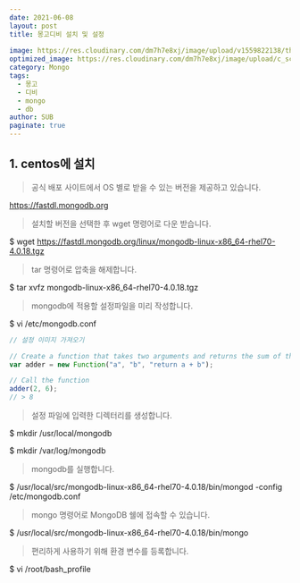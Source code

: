 ```yaml
---
date: 2021-06-08
layout: post
title: 몽고디비 설치 및 설정
  
image: https://res.cloudinary.com/dm7h7e8xj/image/upload/v1559822138/theme9_v273a9.jpg
optimized_image: https://res.cloudinary.com/dm7h7e8xj/image/upload/c_scale,w_380/v1559822138/theme9_v273a9.jpg
category: Mongo
tags:
  - 몽고
  - 디비
  - mongo
  - db
author: SUB
paginate: true
---
```


## 1. centos에 설치

>공식 배포 사이트에서 OS 별로 받을 수 있는 버전을 제공하고 있습니다.

https://fastdl.mongodb.org

>설치할 버전을 선택한 후 wget 명령어로 다운 받습니다.

$ wget https://fastdl.mongodb.org/linux/mongodb-linux-x86_64-rhel70-4.0.18.tgz

>tar 명령어로 압축을 해제합니다.

$ tar xvfz mongodb-linux-x86_64-rhel70-4.0.18.tgz

>mongodb에 적용할 설정파일을 미리 작성합니다.

$ vi /etc/mongodb.conf

```js
// 설정 이미지 가져오기

// Create a function that takes two arguments and returns the sum of those arguments
var adder = new Function("a", "b", "return a + b");

// Call the function
adder(2, 6);
// > 8
```

>설정 파일에 입력한 디렉터리를 생성합니다.

$ mkdir /usr/local/mongodb

$ mkdir /var/log/mongodb

>mongodb를 실행합니다.

$ /usr/local/src/mongodb-linux-x86_64-rhel70-4.0.18/bin/mongod -config /etc/mongodb.conf

>mongo 명령어로 MongoDB 쉘에 접속할 수 있습니다.

$ /usr/local/src/mongodb-linux-x86_64-rhel70-4.0.18/bin/mongo 

>편리하게 사용하기 위해 환경 변수를 등록합니다.

$ vi /root/bash_profile

